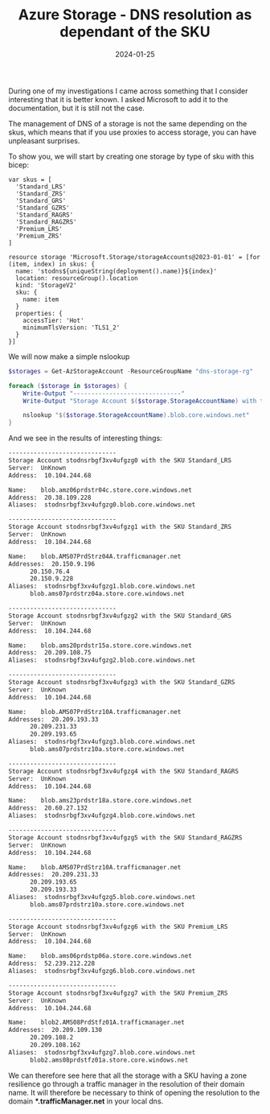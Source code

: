 ﻿---
layout: post
title: Azure Storage - DNS resolution as dependant of the SKU
date: 2024-01-25
categories: [ "Azure", "Storage", "Network" ]
comments_id: 32 
---

During one of my investigations I came across something that I consider interesting that it is better known. I asked Microsoft to add it to the documentation, but it is still not the case.

The management of DNS of a storage is not the same depending on the skus, which means that if you use proxies to access storage, you can have unpleasant surprises.

To show you, we will start by creating one storage by type of sku with this bicep:

```bicep
var skus = [
  'Standard_LRS'
  'Standard_ZRS'
  'Standard_GRS'
  'Standard_GZRS'
  'Standard_RAGRS'
  'Standard_RAGZRS'
  'Premium_LRS'
  'Premium_ZRS'
]

resource storage 'Microsoft.Storage/storageAccounts@2023-01-01' = [for (item, index) in skus: {
  name: 'stodns${uniqueString(deployment().name)}${index}'
  location: resourceGroup().location
  kind: 'StorageV2'
  sku: {
    name: item
  }
  properties: {
    accessTier: 'Hot'
    minimumTlsVersion: 'TLS1_2'
  }
}]
```

We will now make a simple nslookup

```powershell
$storages = Get-AzStorageAccount -ResourceGroupName "dns-storage-rg"

foreach ($storage in $storages) {
    Write-Output "------------------------------"
    Write-Output "Storage Account $($storage.StorageAccountName) with the SKU $($storage.Sku.Name)"

    nslookup "$($storage.StorageAccountName).blob.core.windows.net"
}


```

And we see in the results of interesting things:

```bash
------------------------------
Storage Account stodnsrbgf3xv4ufgzg0 with the SKU Standard_LRS
Server:  UnKnown
Address:  10.104.244.68

Name:    blob.amz06prdstr04c.store.core.windows.net
Address:  20.38.109.228
Aliases:  stodnsrbgf3xv4ufgzg0.blob.core.windows.net

------------------------------
Storage Account stodnsrbgf3xv4ufgzg1 with the SKU Standard_ZRS
Server:  UnKnown
Address:  10.104.244.68

Name:    blob.AMS07PrdStrz04A.trafficmanager.net
Addresses:  20.150.9.196
	  20.150.76.4
	  20.150.9.228
Aliases:  stodnsrbgf3xv4ufgzg1.blob.core.windows.net
	  blob.ams07prdstrz04a.store.core.windows.net

------------------------------
Storage Account stodnsrbgf3xv4ufgzg2 with the SKU Standard_GRS
Server:  UnKnown
Address:  10.104.244.68

Name:    blob.ams20prdstr15a.store.core.windows.net
Address:  20.209.108.75
Aliases:  stodnsrbgf3xv4ufgzg2.blob.core.windows.net

------------------------------
Storage Account stodnsrbgf3xv4ufgzg3 with the SKU Standard_GZRS
Server:  UnKnown
Address:  10.104.244.68

Name:    blob.AMS07PrdStrz10A.trafficmanager.net
Addresses:  20.209.193.33
	  20.209.231.33
	  20.209.193.65
Aliases:  stodnsrbgf3xv4ufgzg3.blob.core.windows.net
	  blob.ams07prdstrz10a.store.core.windows.net

------------------------------
Storage Account stodnsrbgf3xv4ufgzg4 with the SKU Standard_RAGRS
Server:  UnKnown
Address:  10.104.244.68

Name:    blob.ams23prdstr18a.store.core.windows.net
Address:  20.60.27.132
Aliases:  stodnsrbgf3xv4ufgzg4.blob.core.windows.net

------------------------------
Storage Account stodnsrbgf3xv4ufgzg5 with the SKU Standard_RAGZRS
Server:  UnKnown
Address:  10.104.244.68

Name:    blob.AMS07PrdStrz10A.trafficmanager.net
Addresses:  20.209.231.33
	  20.209.193.65
	  20.209.193.33
Aliases:  stodnsrbgf3xv4ufgzg5.blob.core.windows.net
	  blob.ams07prdstrz10a.store.core.windows.net

------------------------------
Storage Account stodnsrbgf3xv4ufgzg6 with the SKU Premium_LRS
Server:  UnKnown
Address:  10.104.244.68

Name:    blob.ams06prdstp06a.store.core.windows.net
Address:  52.239.212.228
Aliases:  stodnsrbgf3xv4ufgzg6.blob.core.windows.net

------------------------------
Storage Account stodnsrbgf3xv4ufgzg7 with the SKU Premium_ZRS
Server:  UnKnown
Address:  10.104.244.68

Name:    blob2.AMS08PrdStfz01A.trafficmanager.net
Addresses:  20.209.109.130
	  20.209.108.2
	  20.209.108.162
Aliases:  stodnsrbgf3xv4ufgzg7.blob.core.windows.net
	  blob2.ams08prdstfz01a.store.core.windows.net
```

We can therefore see here that all the storage with a SKU having a zone resilience go through a traffic manager in the resolution of their domain name. It will therefore be necessary to think of opening the resolution to the domain __*.trafficManager.net__ in your local dns.
